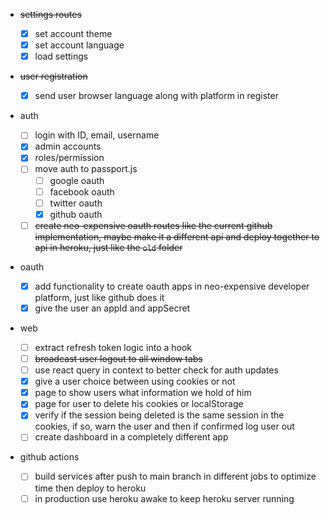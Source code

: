 - ~~settings routes~~

  - [x] set account theme
  - [x] set account language
  - [x] load settings

- ~~user registration~~

  - [x] send user browser language along with platform in register

- auth

  - [ ] login with ID, email, username
  - [x] admin accounts
  - [x] roles/permission
  - [ ] move auth to passport.js
    - [ ] google oauth
    - [ ] facebook oauth
    - [ ] twitter oauth
    - [x] github oauth
  - [ ] ~~create neo-expensive oauth routes like the current github implementation, maybe make it a different api and deploy together to api in heroku, just like the `old` folder~~

- oauth

  - [x] add functionality to create oauth apps in neo-expensive developer platform, just like github does it
  - [x] give the user an appId and appSecret

- web

  - [ ] extract refresh token logic into a hook
  - [ ] ~~broadcast user logout to all window tabs~~
  - [ ] use react query in context to better check for auth updates
  - [x] give a user choice between using cookies or not
  - [x] page to show users what information we hold of him
  - [x] page for user to delete his cookies or localStorage
  - [x] verify if the session being deleted is the same session in the cookies, if so, warn the user and then if confirmed log user out
  - [ ] create dashboard in a completely different app

- github actions
  - [ ] build services after push to main branch in different jobs to optimize time then deploy to heroku
  - [ ] in production use heroku awake to keep heroku server running
